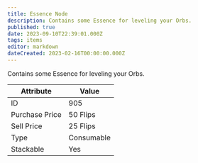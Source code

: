 ```yaml
---
title: Essence Node
description: Contains some Essence for leveling your Orbs.
published: true
date: 2023-09-10T22:39:01.000Z
tags: items
editor: markdown
dateCreated: 2023-02-16T00:00:00.000Z
---
```


Contains some Essence for leveling your Orbs.

|Attribute|Value|
|-|-|
|ID|905|
|Purchase Price|50 Flips|
|Sell Price|25 Flips|
|Type|Consumable|
|Stackable|Yes|

